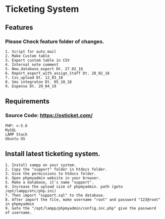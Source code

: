 # Ticketing System

## Features
	
### Please Check feature folder of changes.
	1. Script for auto mail
	2. Make Custom table
	3. Export custom table in CSV 
	4. Internal note comment
	5. New_database_export Dt. 27_02_18
	6. Report_export_with_assign_staff Dt. 28_02_18
	7. Csv_upload Dt. 12_03_18
	8. Sms integraton Dt. 05_10_18
	9. Expense Dt. 29_04_19

## Requirements

### Source Code: https://osticket.com/
	PHP: v-5.6
	MySQL
	LAMP Stack
	Ubuntu OS

## Install latest ticketing system.

	1. Install xampp on your system.
	2. Copy the "support" folder in htdocs folder.
	3. Give the permissions to htdocs folder.
	4. Open phpmyadmin website in your browser.
	5. Make a database, it's name "support".
	6. Increase the upload size of phpmyadmin. path (goto /opt/lampp/etc/php.ini)
	7. Then import "support.sql" to the database.
	8. After import the file, make username "root" and password "123@root" in phpmyadmin
	9. Goto the "/opt/lampp/phpmyadmin/config.inc.php" give the password of username.

